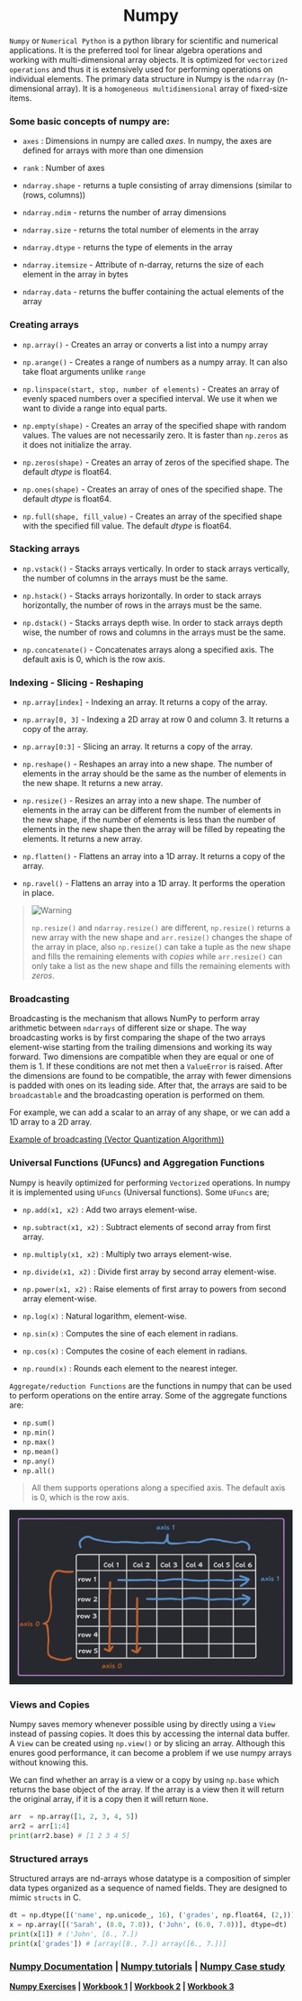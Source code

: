 <!-- 
    Author : Kannan Jayachandran
    File : Readme.md (Numpy documentation)
    Not reviewed, Not completed
 -->

<h1 align="center"> Numpy </h1>

`Numpy` or `Numerical Python` is a python library for scientific and numerical applications. It is the preferred tool for linear algebra operations and working with multi-dimensional array objects. It is optimized for `vectorized operations` and thus it is extensively used for performing operations on individual elements. The primary data structure in Numpy is the `ndarray` (n-dimensional array). It is a `homogeneous multidimensional` array of fixed-size items. 

### Some basic concepts of numpy are:

- `axes` : Dimensions in numpy are called _axes_. In numpy, the axes are defined for arrays with more than one dimension

- `rank` : Number of axes

- `ndarray.shape` - returns a tuple consisting of array dimensions (similar to (rows, columns))

- `ndarray.ndim` - returns the number of array dimensions

- `ndarray.size` - returns the total number of elements in the array

- `ndarray.dtype` - returns the type of elements in the array

- `ndarray.itemsize` - Attribute of n-darray, returns the size of each element in the array in bytes

- `ndarray.data` - returns the buffer containing the actual elements of the array

### Creating arrays

- `np.array()` - Creates an array or converts a list into a numpy array

- `np.arange()` - Creates a range of numbers as a numpy array. It can also take float arguments unlike `range`

- `np.linspace(start, stop, number of elements)` - Creates an array of evenly spaced numbers over a specified interval. We use it when we want to divide a range into equal parts.

- `np.empty(shape)` - Creates an array of the specified shape with random values. The values are not necessarily zero. It is faster than `np.zeros` as it does not initialize the array.

- `np.zeros(shape)` - Creates an array of zeros of the specified shape. The default _dtype_ is float64.

- `np.ones(shape)` - Creates an array of ones of the specified shape. The default _dtype_ is float64.

- `np.full(shape, fill_value)` - Creates an array of the specified shape with the specified fill value. The default _dtype_ is float64. 

### Stacking arrays

- `np.vstack()` - Stacks arrays vertically. In order to stack arrays vertically, the number of columns in the arrays must be the same.

- `np.hstack()` - Stacks arrays horizontally. In order to stack arrays horizontally, the number of rows in the arrays must be the same.

- `np.dstack()` - Stacks arrays depth wise. In order to stack arrays depth wise, the number of rows and columns in the arrays must be the same.

- `np.concatenate()` - Concatenates arrays along a specified axis. The default axis is 0, which is the row axis.


### Indexing - Slicing - Reshaping

- `np.array[index]` - Indexing an array. It returns a copy of the array.

- `np.array[0, 3]` - Indexing a 2D array at row 0 and column 3. It returns a copy of the array.

- `np.array[0:3]` - Slicing an array. It returns a copy of the array.

- `np.reshape()` - Reshapes an array into a new shape. The number of elements in the array should be the same as the number of elements in the new shape. It returns a new array.

- `np.resize()` - Resizes an array into a new shape. The number of elements in the array can be different from the number of elements in the new shape, if the number of elements is less than the number of elements in the new shape then the array will be filled by repeating the elements. It returns a new array.

- `np.flatten()` - Flattens an array into a 1D array. It returns a copy of the array.

- `np.ravel()` - Flattens an array into a 1D array. It performs the operation in place.

> <picture>
>   <source media="(prefers-color-scheme: light)" srcset="https://raw.githubusercontent.com/Mqxx/GitHub-Markdown/main/blockquotes/badge/dark-theme/warning.svg">
>   <img alt="Warning" src="https://raw.githubusercontent.com/Mqxx/GitHub-Markdown/main/blockquotes/badge/dark-theme/warning.svg">
> </picture><br>
>
> `np.resize()` and `ndarray.resize()` are different, `np.resize()` returns a new array with the new shape and `arr.resize()` changes the shape of the array in place, also `np.resize()` can take a tuple as the new shape and fills the remaining elements with *copies* while `arr.resize()` can only take a list as the new shape and fills the remaining elements with *zeros*.

### Broadcasting

Broadcasting is the mechanism that allows NumPy to perform array arithmetic between `ndarrays` of different size or shape. The way broadcasting works is by first comparing the shape of the two arrays element-wise starting from the trailing dimensions and working its way forward. Two dimensions are compatible when they are equal or one of them is 1. If these conditions are not met then a `ValueError` is raised. After the dimensions are found to be compatible, the array with fewer dimensions is padded with ones on its leading side. After that, the arrays are said to be `broadcastable` and the broadcasting operation is performed on them. 

For example, we can add a scalar to an array of any shape, or we can add a 1D array to a 2D array. 

[Example of broadcasting (Vector Quantization Algorithm))](https://numpy.org/doc/stable/user/basics.broadcasting.html#a-practical-example-vector-quantization)

### Universal Functions (UFuncs) and Aggregation Functions

Numpy is heavily optimized for performing `Vectorized` operations. In numpy it is implemented using `UFuncs` (Universal functions). Some `UFuncs` are;

- `np.add(x1, x2)` : Add two arrays element-wise.

- `np.subtract(x1, x2)` : Subtract elements of second array from first array.

- `np.multiply(x1, x2)` : Multiply two arrays element-wise.

- `np.divide(x1, x2)` : Divide first array by second array element-wise.

- `np.power(x1, x2)` : Raise elements of first array to powers from second array element-wise.

- `np.log(x)` : Natural logarithm, element-wise.

- `np.sin(x)` : Computes the sine of each element in radians.

- `np.cos(x)` : Computes the cosine of each element in radians.

- `np.round(x)` : Rounds each element to the nearest integer.

`Aggregate/reduction Functions` are the functions in numpy that can be used to perform operations on the entire array. Some of the aggregate functions are:

- `np.sum()`
- `np.min()`
- `np.max()`
- `np.mean()`
- `np.any()`
- `np.all()`

> All them supports operations along a specified axis. The default axis is 0, which is the row axis.  

![Axis representation of numpy](image-1.png)

<!-- Reviewed -->

### Views and Copies

Numpy saves memory whenever possible using by directly using a `View` instead of passing copies. It does this by accessing the internal data buffer. A `View` can be created using `np.view()` or by slicing an array. Although this enures good performance, it can become a problem if we use numpy arrays without knowing this.

We can find whether an array is a view or a copy by using `np.base` which returns the base object of the array. If the array is a view then it will return the original array, if it is a copy then it will return `None`.

```python
arr  = np.array([1, 2, 3, 4, 5])
arr2 = arr[1:4]
print(arr2.base) # [1 2 3 4 5]
```

### Structured arrays

Structured arrays are nd-arrays whose datatype is a composition of simpler data types organized as a sequence of named fields. They are designed to mimic `structs` in C. 

```python
dt = np.dtype([('name', np.unicode_, 16), ('grades', np.float64, (2,))])
x = np.array([('Sarah', (8.0, 7.0)), ('John', (6.0, 7.0))], dtype=dt)
print(x[1]) # ('John', [6., 7.])
print(x['grades']) # [array([8., 7.]) array([6., 7.])]
```

### [Numpy Documentation](https://numpy.org/doc/stable/) | [Numpy tutorials](https://numpy.org/numpy-tutorials/) | [Numpy Case study](./Case_study.ipynb) 

**[Numpy Exercises](./Exercises.ipynb) | [Workbook 1](./Numpy-I.ipynb) | [Workbook 2](./Numpy-II.ipynb) | [Workbook 3](./Numpy-III.ipynb)**
